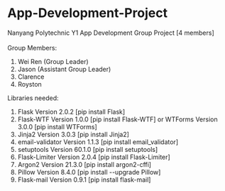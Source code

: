 # App-Development-Project
Nanyang Polytechnic Y1 App Development Group Project [4 members] 
<br>
<br>
Group Members: 
<br>
<ol>
  <li>Wei Ren (Group Leader)</li>
  <li>Jason (Assistant Group Leader)</li>
  <li>Clarence</li>
  <li>Royston</li>
</ol>
Libraries needed:
<ol>
  <li>Flask Version 2.0.2 [pip install Flask]</li>
  <li>Flask-WTF Version 1.0.0 [pip install Flask-WTF] or WTForms Version 3.0.0 [pip install WTForms]</li>
  <li>Jinja2 Version 3.0.3 [pip install Jinja2]</li>
  <li>email-validator Version 1.1.3 [pip install email_validator]</li>
  <li>setuptools Version 60.1.0 [pip install setuptools]</li>
  <li>Flask-Limiter Version 2.0.4 [pip install Flask-Limiter]</li>
  <li>Argon2 Version 21.3.0 [pip install argon2-cffi]</li>
  <li>Pillow Version 8.4.0 [pip install --upgrade Pillow]</li>
  <li>Flask-mail Version 0.9.1 [pip install flask-mail]</li>
</ol>	
